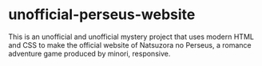 # unofficial-perseus-website
This is an unofficial and unofficial mystery project that uses modern HTML and CSS to make the official website of Natsuzora no Perseus, a romance adventure game produced by minori, responsive.
